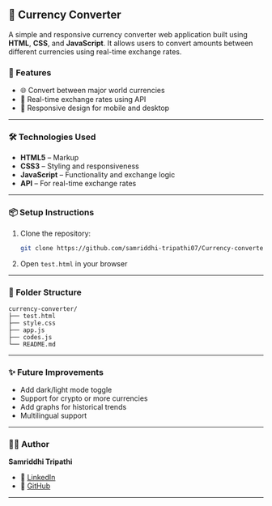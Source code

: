 ## 💱 Currency Converter

A simple and responsive currency converter web application built using **HTML**, **CSS**, and **JavaScript**. It allows users to convert amounts between different currencies using real-time exchange rates.

### 🚀 Features

* 🌐 Convert between major world currencies
* 🔄 Real-time exchange rates using API 
* 📱 Responsive design for mobile and desktop

---

### 🛠️ Technologies Used

* **HTML5** – Markup
* **CSS3** – Styling and responsiveness
* **JavaScript** – Functionality and exchange logic
* **API** –  For real-time exchange rates

---

### 📦 Setup Instructions

1. Clone the repository:

   ```bash
   git clone https://github.com/samriddhi-tripathi07/Currency-converter.git
   ```
2. Open `test.html` in your browser

---

### 📁 Folder Structure

```
currency-converter/
├── test.html
├── style.css
├── app.js
├── codes.js
└── README.md
```

---

### ✨ Future Improvements

* Add dark/light mode toggle
* Support for crypto or more currencies
* Add graphs for historical trends
* Multilingual support

---

### 🧑‍💻 Author

**Samriddhi Tripathi**

* 🔗 [LinkedIn](https://www.linkedin.com/in/samriddhitripathi-?utm_source=share&utm_campaign=share_via&utm_content=profile&utm_medium=android_app)
* 🐙 [GitHub](https://github.com/samriddhi-tripathi07)

---

